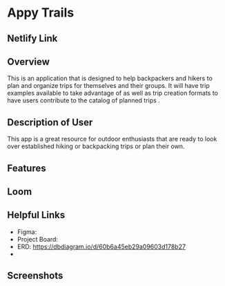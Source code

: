 # Appy Trails
## Netlify Link

## Overview 
This is an application that is designed to help backpackers and hikers to plan and organize trips for themselves and their groups. It will have trip examples available to take advantage of as well as trip creation formats to have users contribute to the catalog of planned trips
.
## Description of User 
This app is a great resource for outdoor enthusiasts that are ready to look over established hiking or backpacking trips or plan their own.

## Features 


## Loom 


## Helpful Links
- Figma: 
- Project Board: 
- ERD: https://dbdiagram.io/d/60b6a45eb29a09603d178b27
- 
## Screenshots
